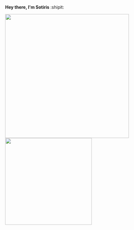 **Hey there, I'm Sotiris** :shipit:

<img align="left" width=400 src="https://github-readme-stats.vercel.app/api?username=sotirismos&show_icons=true&theme=tokyonight" />

<img align="left" width=280 src="https://github-readme-stats.vercel.app/api/top-langs/?username=sotirismos&hide_progress=true&theme=tokyonight" />
